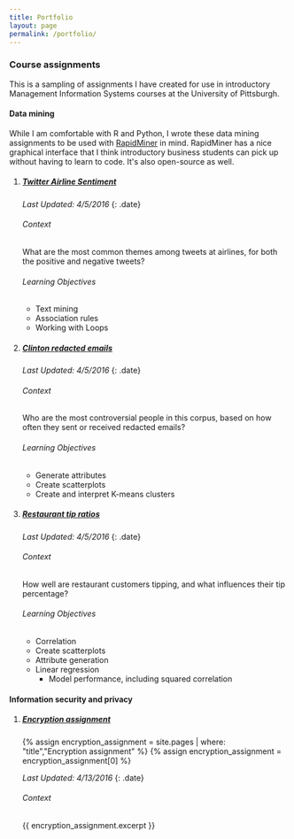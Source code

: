 ```yaml
---
title: Portfolio
layout: page
permalink: /portfolio/
---
```


### Course assignments

This is a sampling of assignments I have created for use in introductory Management Information Systems courses at the University of Pittsburgh.

#### Data mining

While I am comfortable with R and Python, I wrote these data mining assignments to be used with [RapidMiner](https://rapidminer.com/) in mind. RapidMiner has a nice graphical interface that I think introductory business students can pick up without having to learn to code. It's also open-source as well.

1.  ##### [Twitter Airline Sentiment]({{site.baseurl}}/assignments/data-mining/twitter-airline-sentiment.docx)
    
    _Last Updated: 4/5/2016_
    {: .date}
    
    ###### Context
    
    What are the most common themes among tweets at airlines, for both the positive and negative tweets?
    
    ###### Learning Objectives
    
    * Text mining
    * Association rules
    * Working with Loops


2.  ##### [Clinton redacted emails]({{site.baseurl}}/assignments/data-mining/clinton-redacted-emails.docx)
    
    _Last Updated: 4/5/2016_
    {: .date}
    
    ###### Context
    
    Who are the most controversial people in this corpus, based on how often they sent or received redacted emails?
    
    ###### Learning Objectives
    
    * Generate attributes
    * Create scatterplots
    * Create and interpret K-means clusters

3.  ##### [Restaurant tip ratios]({{site.baseurl}}/assignments/data-mining/restaurant-tip-ratios.docx)

    _Last Updated: 4/5/2016_
    {: .date}

    ###### Context

    How well are restaurant customers tipping, and what influences their tip percentage?

    ###### Learning Objectives

    * Correlation
    * Create scatterplots
    * Attribute generation
    * Linear regression
        * Model performance, including squared correlation

#### Information security and privacy

1.  ##### [Encryption assignment]({{site.baseurl}}/assignments/privacy-security/encryption)

    {% assign encryption_assignment = site.pages | where: "title","Encryption assignment" %}
    {% assign encryption_assignment = encryption_assignment[0] %}

    _Last Updated: 4/13/2016_
    {: .date}
    
    ###### Context

    {{ encryption_assignment.excerpt }}



